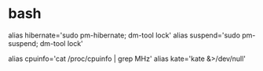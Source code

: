 # bash

alias hibernate='sudo pm-hibernate; dm-tool lock'
alias suspend='sudo pm-suspend; dm-tool lock'

alias cpuinfo='cat /proc/cpuinfo | grep MHz'
alias kate='kate &>/dev/null'


